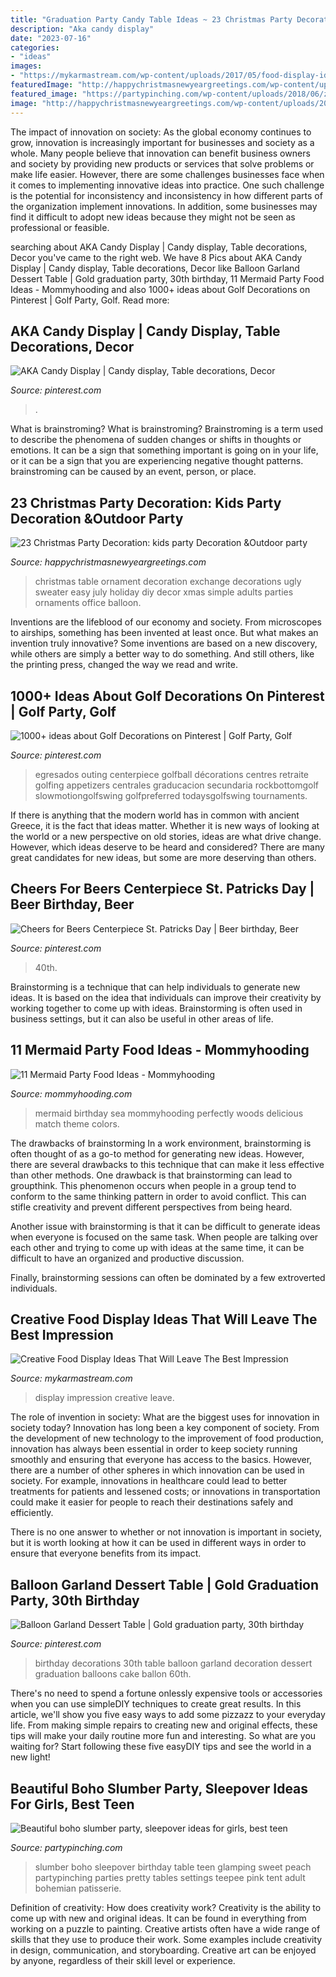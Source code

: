 ```yaml
---
title: "Graduation Party Candy Table Ideas ~ 23 Christmas Party Decoration: Kids Party Decoration &amp;outdoor Party"
description: "Aka candy display"
date: "2023-07-16"
categories:
- "ideas"
images:
- "https://mykarmastream.com/wp-content/uploads/2017/05/food-display-ideas-2.jpg"
featuredImage: "http://happychristmasnewyeargreetings.com/wp-content/uploads/2017/11/Chirstmas-Party-Decoration-1.jpg"
featured_image: "https://partypinching.com/wp-content/uploads/2018/06/zf_IW3AJ6MTUgh_NQvAQwaUbk.jpg"
image: "http://happychristmasnewyeargreetings.com/wp-content/uploads/2017/11/Chirstmas-Party-Decoration-1.jpg"
---
```



The impact of innovation on society:
As the global economy continues to grow, innovation is increasingly important for businesses and society as a whole. Many people believe that innovation can benefit business owners and society by providing new products or services that solve problems or make life easier. However, there are some challenges businesses face when it comes to implementing innovative ideas into practice. One such challenge is the potential for inconsistency and inconsistency in how different parts of the organization implement innovations. In addition, some businesses may find it difficult to adopt new ideas because they might not be seen as professional or feasible.

	

		
searching about AKA Candy Display | Candy display, Table decorations, Decor you've came to the right web. We have 8 Pics about AKA Candy Display | Candy display, Table decorations, Decor like Balloon Garland Dessert Table | Gold graduation party, 30th birthday, 11 Mermaid Party Food Ideas - Mommyhooding and also 1000+ ideas about Golf Decorations on Pinterest | Golf Party, Golf. Read more:
		
    
## AKA Candy Display | Candy Display, Table Decorations, Decor

<img loading=lazy src="https://i.pinimg.com/736x/76/92/d4/7692d4f52fead4fbe8e55d09d2aa4ab3.jpg" onerror="this.onerror=null;this.src='https://tse2.mm.bing.net/th?id=OIP.HMWIKETcwMFO8zsOH0TjOQHaJ3&amp;pid=15.1';" alt="AKA Candy Display | Candy display, Table decorations, Decor">

_Source: pinterest.com_

>. 

	

What is brainstroming?
What is brainstroming? Brainstroming is a term used to describe the phenomena of sudden changes or shifts in thoughts or emotions. It can be a sign that something important is going on in your life, or it can be a sign that you are experiencing negative thought patterns. brainstroming can be caused by an event, person, or place.

    
## 23 Christmas Party Decoration: Kids Party Decoration &amp;Outdoor Party

<img loading=lazy src="http://happychristmasnewyeargreetings.com/wp-content/uploads/2017/11/Chirstmas-Party-Decoration-1.jpg" onerror="this.onerror=null;this.src='https://tse4.mm.bing.net/th?id=OIP.-9-dbo97vwbcw9uaKtnZ7gHaLI&amp;pid=15.1';" alt="23 Christmas Party Decoration: kids party Decoration &amp;Outdoor party">

_Source: happychristmasnewyeargreetings.com_

>christmas table ornament decoration exchange decorations ugly sweater easy july holiday diy decor xmas simple adults parties ornaments office balloon. 

	

Inventions are the lifeblood of our economy and society. From microscopes to airships, something has been invented at least once. But what makes an invention truly innovative? Some inventions are based on a new discovery, while others are simply a better way to do something. And still others, like the printing press, changed the way we read and write.

    
## 1000+ Ideas About Golf Decorations On Pinterest | Golf Party, Golf

<img loading=lazy src="https://i.pinimg.com/736x/65/29/05/65290542ac39120baf47ef23f7cf08ac--sports-centerpieces-golf-decorations.jpg" onerror="this.onerror=null;this.src='https://tse3.mm.bing.net/th?id=OIP.ESabBlYUz9djq2j1FuY4HAHaJ4&amp;pid=15.1';" alt="1000+ ideas about Golf Decorations on Pinterest | Golf Party, Golf">

_Source: pinterest.com_

>egresados outing centerpiece golfball décorations centres retraite golfing appetizers centrales graducacion secundaria rockbottomgolf slowmotiongolfswing golfpreferred todaysgolfswing tournaments. 

	

If there is anything that the modern world has in common with ancient Greece, it is the fact that ideas matter. Whether it is new ways of looking at the world or a new perspective on old stories, ideas are what drive change. However, which ideas deserve to be heard and considered? There are many great candidates for new ideas, but some are more deserving than others.

    
## Cheers For Beers Centerpiece St. Patricks Day | Beer Birthday, Beer

<img loading=lazy src="https://i.pinimg.com/736x/f3/4c/67/f34c67bd15ac248911ef7a91b2b760f3.jpg" onerror="this.onerror=null;this.src='https://tse2.mm.bing.net/th?id=OIP.D75buEjYsxsY0UnwUUa59wHaJ3&amp;pid=15.1';" alt="Cheers for Beers Centerpiece St. Patricks Day | Beer birthday, Beer">

_Source: pinterest.com_

>40th. 

	

Brainstorming is a technique that can help individuals to generate new ideas. It is based on the idea that individuals can improve their creativity by working together to come up with ideas. Brainstorming is often used in business settings, but it can also be useful in other areas of life.

    
## 11 Mermaid Party Food Ideas - Mommyhooding

<img loading=lazy src="http://www.mommyhooding.com/wp-content/uploads/2018/10/mermaidfood2.jpg" onerror="this.onerror=null;this.src='https://tse2.mm.bing.net/th?id=OIP.YRnkFEAVBCIUU1hAnAELEQHaLH&amp;pid=15.1';" alt="11 Mermaid Party Food Ideas - Mommyhooding">

_Source: mommyhooding.com_

>mermaid birthday sea mommyhooding perfectly woods delicious match theme colors. 

	

The drawbacks of brainstorming
In a work environment, brainstorming is often thought of as a go-to method for generating new ideas. However, there are several drawbacks to this technique that can make it less effective than other methods.
One drawback is that brainstorming can lead to groupthink. This phenomenon occurs when people in a group tend to conform to the same thinking pattern in order to avoid conflict. This can stifle creativity and prevent different perspectives from being heard.

Another issue with brainstorming is that it can be difficult to generate ideas when everyone is focused on the same task. When people are talking over each other and trying to come up with ideas at the same time, it can be difficult to have an organized and productive discussion.

Finally, brainstorming sessions can often be dominated by a few extroverted individuals.

    
## Creative Food Display Ideas That Will Leave The Best Impression

<img loading=lazy src="https://mykarmastream.com/wp-content/uploads/2017/05/food-display-ideas-2.jpg" onerror="this.onerror=null;this.src='https://tse1.mm.bing.net/th?id=OIP.8QFnHSvSXG0MtoUlGvJC_gHaLG&amp;pid=15.1';" alt="Creative Food Display Ideas That Will Leave The Best Impression">

_Source: mykarmastream.com_

>display impression creative leave. 

	

The role of invention in society: What are the biggest uses for innovation in society today?
Innovation has long been a key component of society. From the development of new technology to the improvement of food production, innovation has always been essential in order to keep society running smoothly and ensuring that everyone has access to the basics. 
However, there are a number of other spheres in which innovation can be used in society. For example, innovations in healthcare could lead to better treatments for patients and lessened costs; or innovations in transportation could make it easier for people to reach their destinations safely and efficiently. 

There is no one answer to whether or not innovation is important in society, but it is worth looking at how it can be used in different ways in order to ensure that everyone benefits from its impact.

    
## Balloon Garland Dessert Table | Gold Graduation Party, 30th Birthday

<img loading=lazy src="https://i.pinimg.com/736x/f9/44/51/f94451922494393bd05109e70797d19b.jpg" onerror="this.onerror=null;this.src='https://tse3.mm.bing.net/th?id=OIP.gcxc12V1IH5Ogud6Mu9FuQHaJ3&amp;pid=15.1';" alt="Balloon Garland Dessert Table | Gold graduation party, 30th birthday">

_Source: pinterest.com_

>birthday decorations 30th table balloon garland decoration dessert graduation balloons cake ballon 60th. 

	

There's no need to spend a fortune onlessly expensive tools or accessories when you can use simpleDIY techniques to create great results. In this article, we'll show you five easy ways to add some pizzazz to your everyday life. From making simple repairs to creating new and original effects, these tips will make your daily routine more fun and interesting. So what are you waiting for? Start following these five easyDIY tips and see the world in a new light!

    
## Beautiful Boho Slumber Party, Sleepover Ideas For Girls, Best Teen

<img loading=lazy src="https://partypinching.com/wp-content/uploads/2018/06/zf_IW3AJ6MTUgh_NQvAQwaUbk.jpg" onerror="this.onerror=null;this.src='https://tse2.mm.bing.net/th?id=OIP.oIIJ3pzd62LE3g2VcsrdcQHaLG&amp;pid=15.1';" alt="Beautiful boho slumber party, sleepover ideas for girls, best teen">

_Source: partypinching.com_

>slumber boho sleepover birthday table teen glamping sweet peach partypinching parties pretty tables settings teepee pink tent adult bohemian patisserie. 

	

Definition of creativity: How does creativity work?
Creativity is the ability to come up with new and original ideas. It can be found in everything from working on a puzzle to painting. Creative artists often have a wide range of skills that they use to produce their work. Some examples include creativity in design, communication, and storyboarding. Creative art can be enjoyed by anyone, regardless of their skill level or experience.

